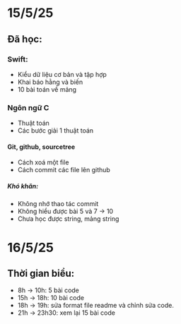 # 15/5/25
## Đã học:
### Swift:
- Kiểu dữ liệu cơ bản và tập hợp
- Khai báo hằng và biến
- 10 bài toán về mảng
### Ngôn ngữ C
- Thuật toán
- Các bước giải 1 thuật toán
#### Git, github, sourcetree
- Cách xoá một file
- Cách commit các file lên github
##### Khó khăn:
- Không nhớ thao tác commit
- Không hiểu được bài 5 và 7 -> 10
- Chưa học được string, mảng string

# 16/5/25
## Thời gian biểu:
- 8h -> 10h: 5 bài code
- 15h -> 18h: 10 bài code
- 18h -> 19h: sửa format file readme và chỉnh sửa code.
- 21h -> 23h30: xem lại 15 bài code

